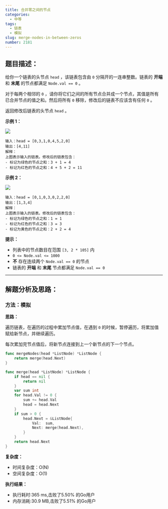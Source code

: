 ```yaml
---
title: 合并零之间的节点
categories:
  - 中等
tags: 
  - 链表
  - 模拟
slug: merge-nodes-in-between-zeros
number: 2181
---
```


## 题目描述：

给你一个链表的头节点 `head` ，该链表包含由 `0` 分隔开的一连串整数。链表的 **开端** 和 **末尾** 的节点都满足 `Node.val == 0` 。

对于每两个相邻的 `0` ，请你将它们之间的所有节点合并成一个节点，其值是所有已合并节点的值之和。然后将所有 `0` 移除，修改后的链表不应该含有任何 `0` 。

返回修改后链表的头节点 `head` 。

**示例 1：**

**![](/img/leetcode/2181合并零之间的节点/ex1-1.png)**

```
输入：head = [0,3,1,0,4,5,2,0]
输出：[4,11]
解释：
上图表示输入的链表。修改后的链表包含：
- 标记为绿色的节点之和：3 + 1 = 4
- 标记为红色的节点之和：4 + 5 + 2 = 11

```

**示例 2：**

**![](/img/leetcode/2181合并零之间的节点/ex2-1.png)**

```
输入：head = [0,1,0,3,0,2,2,0]
输出：[1,3,4]
解释：
上图表示输入的链表。修改后的链表包含：
- 标记为绿色的节点之和：1 = 1
- 标记为红色的节点之和：3 = 3
- 标记为黄色的节点之和：2 + 2 = 4

```

**提示：**

- 列表中的节点数目在范围 `[3, 2 * 105]` 内
- `0 <= Node.val <= 1000`
- **不** 存在连续两个 `Node.val == 0` 的节点
- 链表的 **开端** 和 **末尾** 节点都满足 `Node.val == 0`

---
## 解题分析及思路：

### 方法：模拟

**思路：**

遍历链表，在遍历的过程中累加节点值，在遇到 `0` 的时候，暂停遍历，将累加值赋给新节点，并继续遍历。

每次累加完节点值后，将新节点连接到上一个新节点的下一个节点。


```go
func mergeNodes(head *ListNode) *ListNode {
	return merge(head.Next)
}

func merge(head *ListNode) *ListNode {
	if head == nil {
		return nil
	}
	var sum int
	for head.Val != 0 {
		sum += head.Val
		head = head.Next
	}
	if sum > 0 {
		head.Next = &ListNode{
			Val:  sum,
			Next: merge(head.Next),
		}
	}
	return head.Next
}
```

**复杂度：**

- 时间复杂度：O(N)
- 空间复杂度：O(1)

**执行结果：**

- 执行耗时:365 ms,击败了5.50% 的Go用户
- 内存消耗:30.9 MB,击败了5.51% 的Go用户
